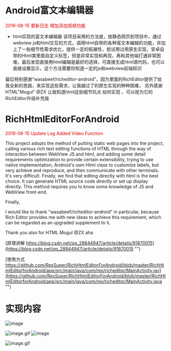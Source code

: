 # Android富文本编辑器

<font color="#dd0000">2019-08-15 更新日志 增加添加视频功能</font><br /> 
- html实现的富文本编辑器
该项目采用的方法是，放静态网页到项目中，通过webview js和html交互的方式，调用html自带的各种富文本编辑的功能，并加上了一些细节性需求优化，提供一定的拓展性，尝试用过用原生实现，安卓自带的Html类里面自定义标签，但是非常实现和再现，再和其他端打通非常困难，最后发现直接用html编辑是最好的选择，可直接生成html源代码，也可以直接设置显示，这个方法需要你知道一定的js和webview前端知识

最后特别感谢“wasabeef/richeditor-android”，因为里面的RichEditor提供了给我全新的思路，来实现这些需求，让我越过了的原生实现的种种困难，
另外感谢HTML"Mogul" @ZX 让我知道html这些细节坑点 如何实现 ，可以视为它的RichEditor升级补充版

# RichHtmlEditorForAndroid

<font color="#dd0000">2019-08-15 Update Log Added Video Function</font><br /> 

This project adopts the method of putting static web pages into the project, calling various rich text editing functions of HTML through the way of interaction between WebView JS and html, and adding some detail requirements optimization to provide certain extensibility, trying to use native implementation, Android's own Html class to customize labels, but very achieve and reproduce, and then communicate with other terminals. It's very difficult. Finally, we find that editing directly with html is the best choice. It can generate HTML source code directly or set up display directly. This method requires you to know some knowledge of JS and WebView front-end.

Finally, 

I would like to thank "wasabeef/richeditor-android" in particular, because Rich Editor provides me with new ideas to achieve this requirement, which can be regarded as an upgraded supplement to it.

Thank you also for HTML Mogul @ZX aha



[原理讲解 https://blog.csdn.net/qq_28844947/article/details/91870015](https://blog.csdn.net/qq_28844947/article/details/91870015 "")

 [使用方式 https://github.com/RexSuper/RichHtmlEditorForAndroid/blob/master/RichHtmlEditorforAndroid/app/src/main/java/com/rex/richeditor/MainActivity.jav](https://github.com/RexSuper/RichHtmlEditorForAndroid/blob/master/RichHtmlEditorforAndroid/app/src/main/java/com/rex/richeditor/MainActivity.java "")


# 实现内容
![image](https://upload-images.jianshu.io/upload_images/7292870-e51416c2189f8b3c?imageMogr2/auto-orient/strip%7CimageView2/2/w/1240)

![image.gif](https://upload-images.jianshu.io/upload_images/7292870-e9f1e4c3f08c9782.gif?imageMogr2/auto-orient/strip) ​![image](https://upload-images.jianshu.io/upload_images/7292870-d4833b9b48a92b5e?imageMogr2/auto-orient/strip%7CimageView2/2/w/1240)

![image.gif](https://upload-images.jianshu.io/upload_images/7292870-05c1f22fb0b1642f.gif?imageMogr2/auto-orient/strip) ​
